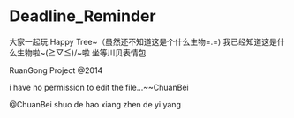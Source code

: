 Deadline_Reminder
=================

大家一起玩 Happy Tree~（虽然还不知道这是个什么生物=.=)
我已经知道这是什么生物啦~\(≧▽≦)/~啦
坐等川贝表情包

RuanGong Project @2014

i have no permission to edit the file...~~ChuanBei

@ChuanBei shuo de hao xiang zhen de yi yang
